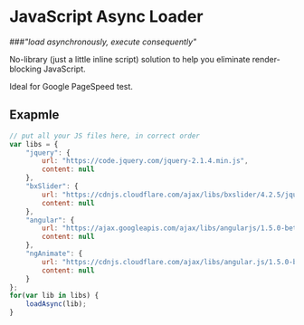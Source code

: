 # JavaScript Async Loader

###_"load asynchronously, execute consequently"_

No-library (just a little inline script) solution to help you eliminate render-blocking JavaScript. 

Ideal for Google PageSpeed test.

## Exapmle

```js
// put all your JS files here, in correct order
var libs = {
    "jquery": {
        url: "https://code.jquery.com/jquery-2.1.4.min.js",
        content: null
    },
    "bxSlider": {
        url: "https://cdnjs.cloudflare.com/ajax/libs/bxslider/4.2.5/jquery.bxslider.min.js",
        content: null
    },
    "angular": {
        url: "https://ajax.googleapis.com/ajax/libs/angularjs/1.5.0-beta.2/angular.min.js",
        content: null
    },
    "ngAnimate": {
        url: "https://cdnjs.cloudflare.com/ajax/libs/angular.js/1.5.0-beta.2/angular-animate.min.js",
        content: null
    }
};
for(var lib in libs) {
    loadAsync(lib);
}
```
